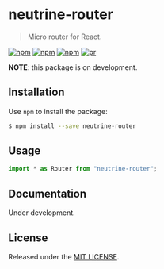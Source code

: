 # neutrine-router

> Micro router for React.

[![npm](https://img.shields.io/npm/v/neutrine-router.svg?style=flat-square)](https://www.npmjs.com/package/neutrine-router)
[![npm](https://img.shields.io/npm/dt/neutrine-router.svg?style=flat-square)](https://www.npmjs.com/package/neutrine-router)
[![npm](https://img.shields.io/npm/l/neutrine-router.svg?style=flat-square)](https://github.com/siimple/neutrine-router)
[![pr](https://img.shields.io/badge/PRs-welcome-brightgreen.svg?style=flat-square)]()

**NOTE**: this package is on development.  

## Installation 

Use `npm` to install the package:

```bash
$ npm install --save neutrine-router
```

## Usage

```javascript
import * as Router from "neutrine-router";
```

## Documentation

Under development.

## License

Released under the [MIT LICENSE](./LICENSE).

